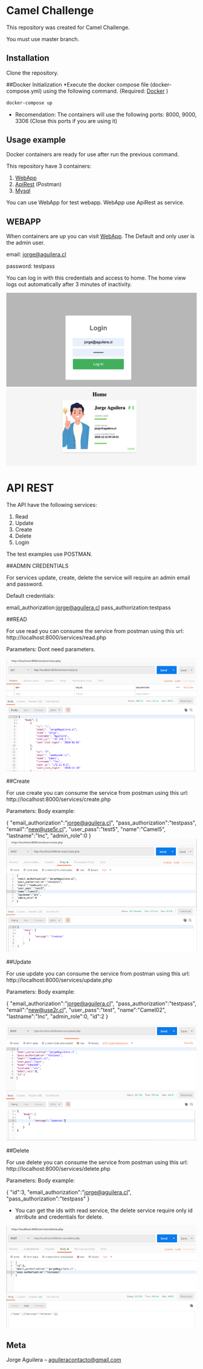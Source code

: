 # Camel Challenge


This repository was created for Camel Challenge. 

You must use master branch.

## Installation

Clone the repository.

##Docker Initialization
*Execute the docker compose file (docker-compose.yml) using the following command.
(Required: [Docker](https://docker.com/)
)
```sh
docker-compose up
```
- Recomendation: The containers will use the following ports: 8000, 9000, 3306 (Close this ports if you are using it)

## Usage example

Docker containers are ready for use after run the previous command.

This repository have 3 containers:
1. [WebApp](http://localhost:9000/)
2. [ApiRest](http://localhost:8000/) (Postman)
3. [Mysql](http://localhost:3306/)

You can use WebApp for test webapp. WebApp use ApiRest as service.

## WEBAPP

When containers are up you can visit [WebApp](http://localhost:9000/).
The Default and only user is the admin user.

email: jorge@aguilera.cl

password: testpass

You can log in with this credentials and access to home. The home view  logs out automatically after 3 minutes of inactivity.

![](login.png)
![](home.png)

# API REST 

The API have the following services:
1. Read
2. Update
3. Create
4. Delete
5. Login

The test examples use POSTMAN.

##ADMIN CREDENTIALS

For services update, create, delete the service will require an admin email and password.

Default credentials:

email_authorization:jorge@aguilera.cl
pass_authorization:testpass

##READ

For use read you can consume the service from postman using this url:
http://localhost:8000/services/read.php

Parameters: Dont need parameters.

![](read-postman.png)

##Create

For use create you can consume the service from postman using this url:
http://localhost:8000/services/create.php

Parameters: Body example:

{
"email_authorization":"jorge@aguilera.cl",
"pass_authorization":"testpass",
"email":"new@use5r.cl",
"user_pass":"test5",
"name":"Camel5",
"lastname":"Inc",
"admin_role":0
}
![](create-postman.png)

##Update

For use update you can consume the service from postman using this url:
http://localhost:8000/services/update.php

Parameters: Body example:

{
"email_authorization":"jorge@aguilera.cl",
"pass_authorization":"testpass",
"email":"new@use2r.cl",
"user_pass":"test",
"name":"Camel02",
"lastname":"Inc",
"admin_role":0,
"id":2
}

![](update-postman.png)

##Delete

For use delete you can consume the service from postman using this url:
http://localhost:8000/services/delete.php

Parameters: Body example:

{
"id":3,
"email_authorization":"jorge@aguilera.cl",
"pass_authorization":"testpass"
}

* You can get the ids with read service, the delete service require only id atrribute and credentials for delete.

![](delete-postman.png)



## Meta

Jorge Aguilera – aguileracontacto@gmail.com

